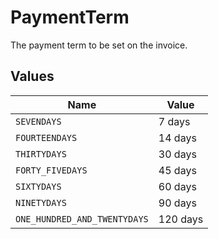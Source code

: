 # PaymentTerm

The payment term to be set on the invoice.


## Values

| Name                         | Value                        |
| ---------------------------- | ---------------------------- |
| `SEVENDAYS`                  | 7 days                       |
| `FOURTEENDAYS`               | 14 days                      |
| `THIRTYDAYS`                 | 30 days                      |
| `FORTY_FIVEDAYS`             | 45 days                      |
| `SIXTYDAYS`                  | 60 days                      |
| `NINETYDAYS`                 | 90 days                      |
| `ONE_HUNDRED_AND_TWENTYDAYS` | 120 days                     |